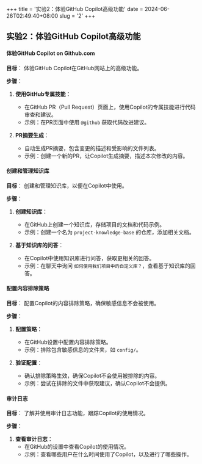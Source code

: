 +++
title = '实验2：体验GitHub Copilot高级功能'
date = 2024-06-26T02:49:40+08:00
slug = '2'
+++

## 实验2：体验GitHub Copilot高级功能

#### 体验GitHub Copilot on Github.com

**目标**：
体验GitHub Copilot在GitHub网站上的高级功能。

**步骤**：
1. **使用GitHub专属技能**：
   - 在GitHub PR（Pull Request）页面上，使用Copilot的专属技能进行代码审查和建议。
   - 示例：在PR页面中使用 `@github` 获取代码改进建议。

2. **PR摘要生成**：
   - 自动生成PR摘要，包含变更的描述和受影响的文件列表。
   - 示例：创建一个新的PR，让Copilot生成摘要，描述本次修改的内容。

#### 创建和管理知识库

**目标**：
创建和管理知识库，以便在Copilot中使用。

**步骤**：
1. **创建知识库**：
   - 在GitHub上创建一个知识库，存储项目的文档和代码示例。
   - 示例：创建一个名为 `project-knowledge-base` 的仓库，添加相关文档。

2. **基于知识库的问答**：
   - 在Copilot中使用知识库进行问答，获取更相关的回答。
   - 示例：在聊天中询问 `如何使用我们项目中的自定义库？`，查看基于知识库的回答。

#### 配置内容排除策略

**目标**：
配置Copilot的内容排除策略，确保敏感信息不会被使用。

**步骤**：
1. **配置策略**：
   - 在GitHub设置中配置内容排除策略。
   - 示例：排除包含敏感信息的文件夹，如 `config/`。

2. **验证配置**：
   - 确认排除策略生效，确保Copilot不会使用被排除的内容。
   - 示例：尝试在排除的文件中获取建议，确认Copilot不会提供。

#### 审计日志

**目标**：
了解并使用审计日志功能，跟踪Copilot的使用情况。

**步骤**：
1. **查看审计日志**：
   - 在GitHub的设置中查看Copilot的使用情况。
   - 示例：查看哪些用户在什么时间使用了Copilot，以及进行了哪些操作。
